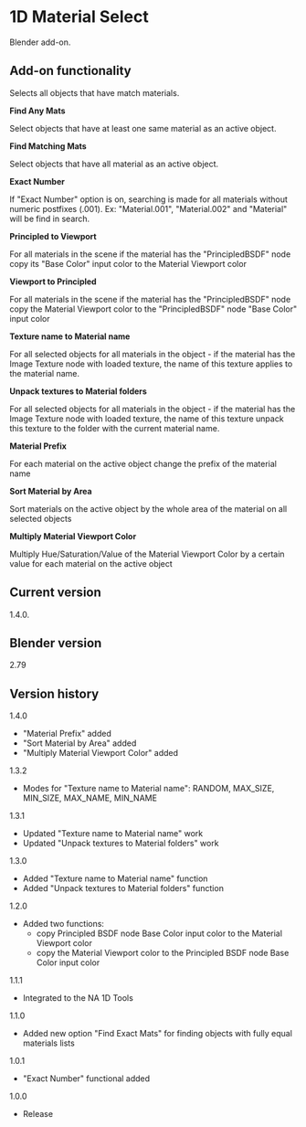 # 1D Material Select

Blender add-on.

Add-on functionality
-
Selects all objects that have match materials.

**Find Any Mats**

Select objects that have at least one same material as an active object.

**Find Matching Mats**

Select objects that have all material as an active object.

**Exact Number**

If "Exact Number" option is on, searching is made for all materials without numeric postfixes (.001).
Ex: "Material.001", "Material.002" and "Material" will be find in search.

**Principled to Viewport**

For all materials in the scene if the material has the "PrincipledBSDF" node copy its "Base Color" input color to the Material Viewport color

**Viewport to Principled**

For all materials in the scene if the material has the "PrincipledBSDF" node copy the Material Viewport color to the "PrincipledBSDF" node "Base Color" input color

**Texture name to Material name**

For all selected objects for all materials in the object - if the material has the Image Texture node with loaded texture, the name of this texture applies to the material name.

**Unpack textures to Material folders**

For all selected objects for all materials in the object - if the material has the Image Texture node with loaded texture, the name of this texture unpack this texture to the folder with the current material name.

**Material Prefix**

For each material on the active object change the prefix of the material name

**Sort Material by Area**

Sort materials on the active object by the whole area of the material on all selected objects

**Multiply Material Viewport Color**

Multiply Hue/Saturation/Value of the Material Viewport Color by a certain value for each material on the active object

Current version
-
1.4.0.

Blender version
-
2.79

Version history
-
1.4.0
- "Material Prefix" added
- "Sort Material by Area" added
- "Multiply Material Viewport Color" added

1.3.2
- Modes for "Texture name to Material name": RANDOM, MAX_SIZE, MIN_SIZE, MAX_NAME, MIN_NAME

1.3.1
- Updated "Texture name to Material name" work
- Updated "Unpack textures to Material folders" work

1.3.0
- Added "Texture name to Material name" function
- Added "Unpack textures to Material folders" function

1.2.0
- Added two functions:
  - copy Principled BSDF node Base Color input color to the Material Viewport color
  - copy the Material Viewport color to the Principled BSDF node Base Color input color

1.1.1
- Integrated to the NA 1D Tools

1.1.0
- Added new option "Find Exact Mats" for finding objects with fully equal materials lists

1.0.1
- "Exact Number" functional added

1.0.0
- Release

